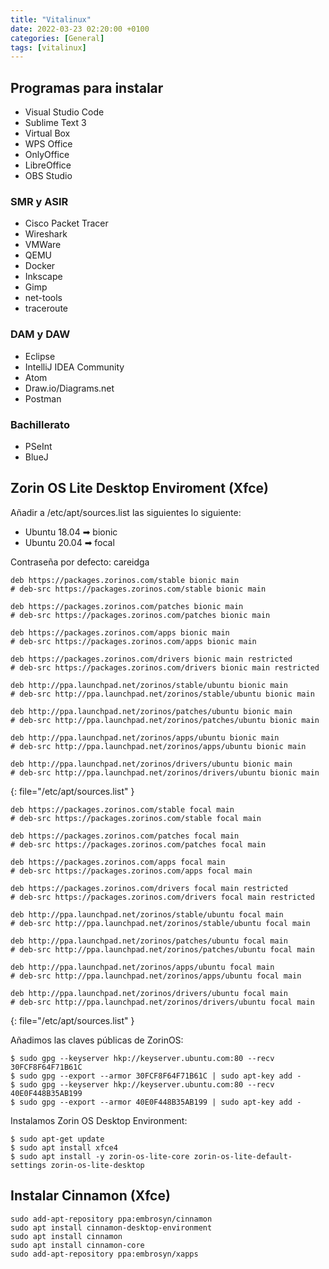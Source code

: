 ```yaml
---
title: "Vitalinux"
date: 2022-03-23 02:20:00 +0100
categories: [General]
tags: [vitalinux]
---
```


## Programas para instalar

- Visual Studio Code
- Sublime Text 3
- Virtual Box
- WPS Office
- OnlyOffice
- LibreOffice
- OBS Studio

### SMR y ASIR

- Cisco Packet Tracer
- Wireshark
- VMWare
- QEMU
- Docker
- Inkscape
- Gimp
- net-tools
- traceroute

### DAM y DAW

- Eclipse
- IntelliJ IDEA Community
- Atom
- Draw.io/Diagrams.net
- Postman

### Bachillerato

- PSeInt
- BlueJ

## Zorin OS Lite Desktop Enviroment (Xfce)

Añadir a /etc/apt/sources.list las siguientes lo siguiente:

- Ubuntu 18.04 ➡ bionic
- Ubuntu 20.04 ➡ focal

Contraseña por defecto: careidga

```shell
deb https://packages.zorinos.com/stable bionic main
# deb-src https://packages.zorinos.com/stable bionic main

deb https://packages.zorinos.com/patches bionic main
# deb-src https://packages.zorinos.com/patches bionic main

deb https://packages.zorinos.com/apps bionic main
# deb-src https://packages.zorinos.com/apps bionic main

deb https://packages.zorinos.com/drivers bionic main restricted
# deb-src https://packages.zorinos.com/drivers bionic main restricted

deb http://ppa.launchpad.net/zorinos/stable/ubuntu bionic main
# deb-src http://ppa.launchpad.net/zorinos/stable/ubuntu bionic main

deb http://ppa.launchpad.net/zorinos/patches/ubuntu bionic main
# deb-src http://ppa.launchpad.net/zorinos/patches/ubuntu bionic main

deb http://ppa.launchpad.net/zorinos/apps/ubuntu bionic main
# deb-src http://ppa.launchpad.net/zorinos/apps/ubuntu bionic main

deb http://ppa.launchpad.net/zorinos/drivers/ubuntu bionic main
# deb-src http://ppa.launchpad.net/zorinos/drivers/ubuntu bionic main
```
{: file="/etc/apt/sources.list" }

```shell
deb https://packages.zorinos.com/stable focal main
# deb-src https://packages.zorinos.com/stable focal main

deb https://packages.zorinos.com/patches focal main
# deb-src https://packages.zorinos.com/patches focal main

deb https://packages.zorinos.com/apps focal main
# deb-src https://packages.zorinos.com/apps focal main

deb https://packages.zorinos.com/drivers focal main restricted
# deb-src https://packages.zorinos.com/drivers focal main restricted

deb http://ppa.launchpad.net/zorinos/stable/ubuntu focal main
# deb-src http://ppa.launchpad.net/zorinos/stable/ubuntu focal main

deb http://ppa.launchpad.net/zorinos/patches/ubuntu focal main
# deb-src http://ppa.launchpad.net/zorinos/patches/ubuntu focal main

deb http://ppa.launchpad.net/zorinos/apps/ubuntu focal main
# deb-src http://ppa.launchpad.net/zorinos/apps/ubuntu focal main

deb http://ppa.launchpad.net/zorinos/drivers/ubuntu focal main
# deb-src http://ppa.launchpad.net/zorinos/drivers/ubuntu focal main
```
{: file="/etc/apt/sources.list" }

Añadimos las claves públicas de ZorinOS:

```console
$ sudo gpg --keyserver hkp://keyserver.ubuntu.com:80 --recv 30FCF8F64F71B61C
$ sudo gpg --export --armor 30FCF8F64F71B61C | sudo apt-key add -
$ sudo gpg --keyserver hkp://keyserver.ubuntu.com:80 --recv 40E0F448B35AB199
$ sudo gpg --export --armor 40E0F448B35AB199 | sudo apt-key add -
```

Instalamos Zorin OS Desktop Environment:

```console
$ sudo apt-get update
$ sudo apt install xfce4
$ sudo apt install -y zorin-os-lite-core zorin-os-lite-default-settings zorin-os-lite-desktop
```

## Instalar Cinnamon (Xfce)

```console
sudo add-apt-repository ppa:embrosyn/cinnamon
sudo apt install cinnamon-desktop-environment
sudo apt install cinnamon
sudo apt install cinnamon-core
sudo add-apt-repository ppa:embrosyn/xapps
```